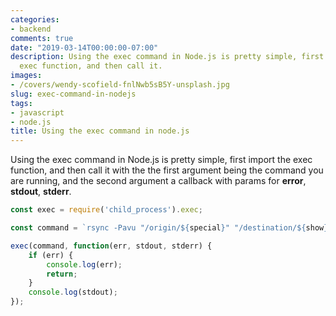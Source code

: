 ```yaml
---
categories:
- backend
comments: true
date: "2019-03-14T00:00:00-07:00"
description: Using the exec command in Node.js is pretty simple, first import the
  exec function, and then call it.
images: 
- /covers/wendy-scofield-fnlNwb5sB5Y-unsplash.jpg
slug: exec-command-in-nodejs
tags:
- javascript
- node.js
title: Using the exec command in node.js
---
```


Using the exec command in Node.js is pretty simple, first import the exec function, and then call it with the the first argument being the command you are running, and the second argument a callback with params for **error**, **stdout**, **stderr**.

```javascript
const exec = require('child_process').exec;

const command = `rsync -Pavu "/origin/${special}" "/destination/${show}/"`;

exec(command, function(err, stdout, stderr) {
    if (err) {
        console.log(err);
        return;
    }
    console.log(stdout);
});
```
